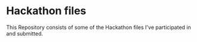 # Hackathon files
This Repository consists of some of the Hackathon files I've participated in and submitted. 
